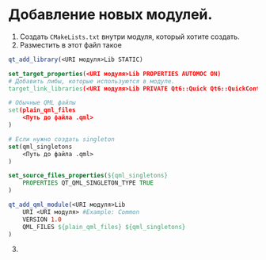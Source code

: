 # Добавление новых модулей.

1. Создать `CMakeLists.txt` внутри модуля, который хотите создать.
2. Разместить в этот файл такое
```cmake
qt_add_library(<URI модуля>Lib STATIC)

set_target_properties(<URI модуля>Lib PROPERTIES AUTOMOC ON)
# Добавить либы, которые используются в модуле.
target_link_libraries(<URI модуля>Lib PRIVATE Qt6::Quick Qt6::QuickControls2)

# Обычные QML файлы
set(plain_qml_files
    <Путь до файла .qml>
)

# Если нужно создать singleton
set(qml_singletons
    <Путь до файла .qml>
)

set_source_files_properties(${qml_singletons}
    PROPERTIES QT_QML_SINGLETON_TYPE TRUE
)

qt_add_qml_module(<URI модуля>Lib
    URI <URI модуля> #Example: Common
    VERSION 1.0
    QML_FILES ${plain_qml_files} ${qml_singletons}
)
```
3. 